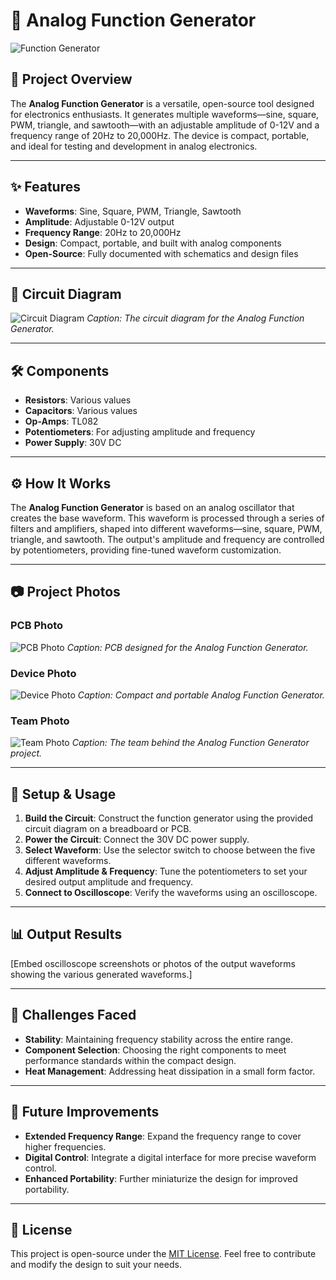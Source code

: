 # 📡 Analog Function Generator

![Function Generator](https://github.com/lasithhaputhanthri/your-repo-name/blob/main/assets/function-generator.jpg)

## 🚀 Project Overview
The **Analog Function Generator** is a versatile, open-source tool designed for electronics enthusiasts. It generates multiple waveforms—sine, square, PWM, triangle, and sawtooth—with an adjustable amplitude of 0-12V and a frequency range of 20Hz to 20,000Hz. The device is compact, portable, and ideal for testing and development in analog electronics.

---

## ✨ Features
- **Waveforms**: Sine, Square, PWM, Triangle, Sawtooth
- **Amplitude**: Adjustable 0-12V output
- **Frequency Range**: 20Hz to 20,000Hz
- **Design**: Compact, portable, and built with analog components
- **Open-Source**: Fully documented with schematics and design files

---

## 📐 Circuit Diagram
![Circuit Diagram](https://github.com/lasithhaputhanthri/your-repo-name/blob/main/assets/circuit-diagram.png)
*Caption: The circuit diagram for the Analog Function Generator.*

---

## 🛠️ Components
- **Resistors**: Various values
- **Capacitors**: Various values
- **Op-Amps**: TL082
- **Potentiometers**: For adjusting amplitude and frequency
- **Power Supply**: 30V DC

---

## ⚙️ How It Works
The **Analog Function Generator** is based on an analog oscillator that creates the base waveform. This waveform is processed through a series of filters and amplifiers, shaped into different waveforms—sine, square, PWM, triangle, and sawtooth. The output's amplitude and frequency are controlled by potentiometers, providing fine-tuned waveform customization.

---

## 📷 Project Photos

### PCB Photo
![PCB Photo](https://github.com/lasithhaputhanthri/your-repo-name/blob/main/assets/pcb-photo.jpg)
*Caption: PCB designed for the Analog Function Generator.*

### Device Photo
![Device Photo](https://github.com/lasithhaputhanthri/your-repo-name/blob/main/assets/device-photo.jpg)
*Caption: Compact and portable Analog Function Generator.*

### Team Photo
![Team Photo](https://github.com/lasithhaputhanthri/your-repo-name/blob/main/assets/team-photo.jpg)
*Caption: The team behind the Analog Function Generator project.*

---

## 🚀 Setup & Usage

1. **Build the Circuit**: Construct the function generator using the provided circuit diagram on a breadboard or PCB.
2. **Power the Circuit**: Connect the 30V DC power supply.
3. **Select Waveform**: Use the selector switch to choose between the five different waveforms.
4. **Adjust Amplitude & Frequency**: Tune the potentiometers to set your desired output amplitude and frequency.
5. **Connect to Oscilloscope**: Verify the waveforms using an oscilloscope.

---

## 📊 Output Results
[Embed oscilloscope screenshots or photos of the output waveforms showing the various generated waveforms.]

---

## 🧩 Challenges Faced
- **Stability**: Maintaining frequency stability across the entire range.
- **Component Selection**: Choosing the right components to meet performance standards within the compact design.
- **Heat Management**: Addressing heat dissipation in a small form factor.

---

## 🔄 Future Improvements
- **Extended Frequency Range**: Expand the frequency range to cover higher frequencies.
- **Digital Control**: Integrate a digital interface for more precise waveform control.
- **Enhanced Portability**: Further miniaturize the design for improved portability.

---

## 📜 License
This project is open-source under the [MIT License](LICENSE). Feel free to contribute and modify the design to suit your needs.
